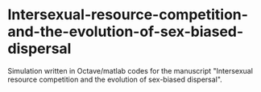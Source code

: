 # Intersexual-resource-competition-and-the-evolution-of-sex-biased-dispersal
Simulation written in Octave/matlab codes for the manuscript "Intersexual resource competition and the evolution of sex-biased dispersal".
